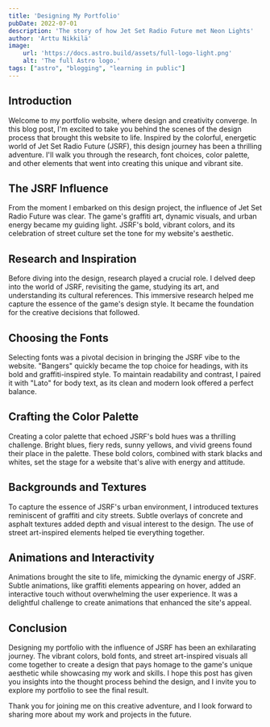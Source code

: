 ```yaml
---
title: 'Designing My Portfolio'
pubDate: 2022-07-01
description: 'The story of how Jet Set Radio Future met Neon Lights'
author: 'Arttu Nikkilä'
image:
    url: 'https://docs.astro.build/assets/full-logo-light.png'
    alt: 'The full Astro logo.'
tags: ["astro", "blogging", "learning in public"]
---
```


## Introduction

Welcome to my portfolio website, where design and creativity converge. In this blog post, I'm excited to take you behind the scenes of the design process that brought this website to life. Inspired by the colorful, energetic world of Jet Set Radio Future (JSRF), this design journey has been a thrilling adventure. I'll walk you through the research, font choices, color palette, and other elements that went into creating this unique and vibrant site.

## The JSRF Influence

From the moment I embarked on this design project, the influence of Jet Set Radio Future was clear. The game's graffiti art, dynamic visuals, and urban energy became my guiding light. JSRF's bold, vibrant colors, and its celebration of street culture set the tone for my website's aesthetic.

## Research and Inspiration

Before diving into the design, research played a crucial role. I delved deep into the world of JSRF, revisiting the game, studying its art, and understanding its cultural references. This immersive research helped me capture the essence of the game's design style. It became the foundation for the creative decisions that followed.

## Choosing the Fonts

Selecting fonts was a pivotal decision in bringing the JSRF vibe to the website. "Bangers" quickly became the top choice for headings, with its bold and graffiti-inspired style. To maintain readability and contrast, I paired it with "Lato" for body text, as its clean and modern look offered a perfect balance.

## Crafting the Color Palette

Creating a color palette that echoed JSRF's bold hues was a thrilling challenge. Bright blues, fiery reds, sunny yellows, and vivid greens found their place in the palette. These bold colors, combined with stark blacks and whites, set the stage for a website that's alive with energy and attitude.

## Backgrounds and Textures

To capture the essence of JSRF's urban environment, I introduced textures reminiscent of graffiti and city streets. Subtle overlays of concrete and asphalt textures added depth and visual interest to the design. The use of street art-inspired elements helped tie everything together.

## Animations and Interactivity

Animations brought the site to life, mimicking the dynamic energy of JSRF. Subtle animations, like graffiti elements appearing on hover, added an interactive touch without overwhelming the user experience. It was a delightful challenge to create animations that enhanced the site's appeal.

## Conclusion

Designing my portfolio with the influence of JSRF has been an exhilarating journey. The vibrant colors, bold fonts, and street art-inspired visuals all come together to create a design that pays homage to the game's unique aesthetic while showcasing my work and skills. I hope this post has given you insights into the thought process behind the design, and I invite you to explore my portfolio to see the final result.

Thank you for joining me on this creative adventure, and I look forward to sharing more about my work and projects in the future.
